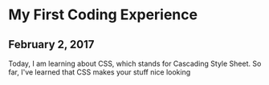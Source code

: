 <style>
.purple-text {color=purple;}
</style>
<h1 class="purple-text">My First Coding Experience</h1>
<h2> February 2, 2017</h2>
<p>Today, I am learning about CSS, which stands for Cascading Style Sheet. So far, I've learned that CSS makes your stuff nice looking</p>
